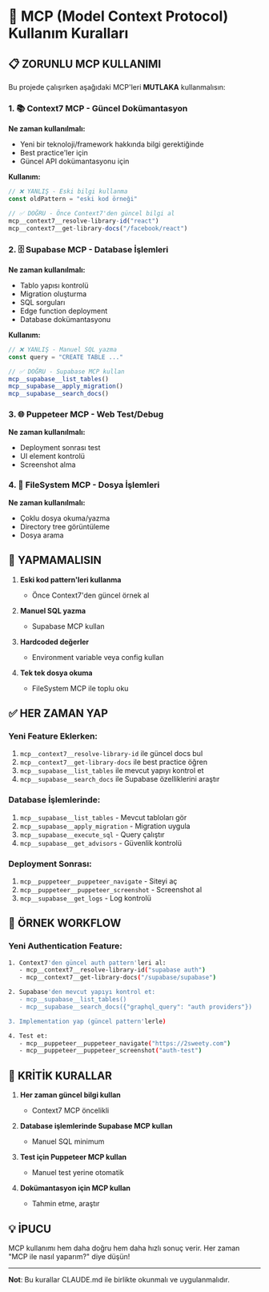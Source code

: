 # 🔧 MCP (Model Context Protocol) Kullanım Kuralları

## 📋 ZORUNLU MCP KULLANIMI

Bu projede çalışırken aşağıdaki MCP'leri **MUTLAKA** kullanmalısın:

### 1. 📚 Context7 MCP - Güncel Dokümantasyon
**Ne zaman kullanılmalı:**
- Yeni bir teknoloji/framework hakkında bilgi gerektiğinde
- Best practice'ler için
- Güncel API dokümantasyonu için

**Kullanım:**
```typescript
// ❌ YANLIŞ - Eski bilgi kullanma
const oldPattern = "eski kod örneği"

// ✅ DOĞRU - Önce Context7'den güncel bilgi al
mcp__context7__resolve-library-id("react")
mcp__context7__get-library-docs("/facebook/react")
```

### 2. 🗄️ Supabase MCP - Database İşlemleri
**Ne zaman kullanılmalı:**
- Tablo yapısı kontrolü
- Migration oluşturma
- SQL sorguları
- Edge function deployment
- Database dokümantasyonu

**Kullanım:**
```typescript
// ❌ YANLIŞ - Manuel SQL yazma
const query = "CREATE TABLE ..."

// ✅ DOĞRU - Supabase MCP kullan
mcp__supabase__list_tables()
mcp__supabase__apply_migration()
mcp__supabase__search_docs()
```

### 3. 🌐 Puppeteer MCP - Web Test/Debug
**Ne zaman kullanılmalı:**
- Deployment sonrası test
- UI element kontrolü
- Screenshot alma

### 4. 📁 FileSystem MCP - Dosya İşlemleri
**Ne zaman kullanılmalı:**
- Çoklu dosya okuma/yazma
- Directory tree görüntüleme
- Dosya arama

## 🚫 YAPMAMALISIN

1. **Eski kod pattern'leri kullanma**
   - Önce Context7'den güncel örnek al
   
2. **Manuel SQL yazma**
   - Supabase MCP kullan
   
3. **Hardcoded değerler**
   - Environment variable veya config kullan

4. **Tek tek dosya okuma**
   - FileSystem MCP ile toplu oku

## ✅ HER ZAMAN YAP

### Yeni Feature Eklerken:
1. `mcp__context7__resolve-library-id` ile güncel docs bul
2. `mcp__context7__get-library-docs` ile best practice öğren
3. `mcp__supabase__list_tables` ile mevcut yapıyı kontrol et
4. `mcp__supabase__search_docs` ile Supabase özelliklerini araştır

### Database İşlemlerinde:
1. `mcp__supabase__list_tables` - Mevcut tabloları gör
2. `mcp__supabase__apply_migration` - Migration uygula
3. `mcp__supabase__execute_sql` - Query çalıştır
4. `mcp__supabase__get_advisors` - Güvenlik kontrolü

### Deployment Sonrası:
1. `mcp__puppeteer__puppeteer_navigate` - Siteyi aç
2. `mcp__puppeteer__puppeteer_screenshot` - Screenshot al
3. `mcp__supabase__get_logs` - Log kontrolü

## 📝 ÖRNEK WORKFLOW

### Yeni Authentication Feature:
```bash
1. Context7'den güncel auth pattern'leri al:
   - mcp__context7__resolve-library-id("supabase auth")
   - mcp__context7__get-library-docs("/supabase/supabase")

2. Supabase'den mevcut yapıyı kontrol et:
   - mcp__supabase__list_tables()
   - mcp__supabase__search_docs({"graphql_query": "auth providers"})

3. Implementation yap (güncel pattern'lerle)

4. Test et:
   - mcp__puppeteer__puppeteer_navigate("https://2sweety.com")
   - mcp__puppeteer__puppeteer_screenshot("auth-test")
```

## 🔴 KRİTİK KURALLAR

1. **Her zaman güncel bilgi kullan**
   - Context7 MCP öncelikli
   
2. **Database işlemlerinde Supabase MCP kullan**
   - Manuel SQL minimum
   
3. **Test için Puppeteer MCP kullan**
   - Manuel test yerine otomatik

4. **Dokümantasyon için MCP kullan**
   - Tahmin etme, araştır

## 💡 İPUCU

MCP kullanımı hem daha doğru hem daha hızlı sonuç verir. 
Her zaman "MCP ile nasıl yaparım?" diye düşün!

---

**Not**: Bu kurallar CLAUDE.md ile birlikte okunmalı ve uygulanmalıdır.